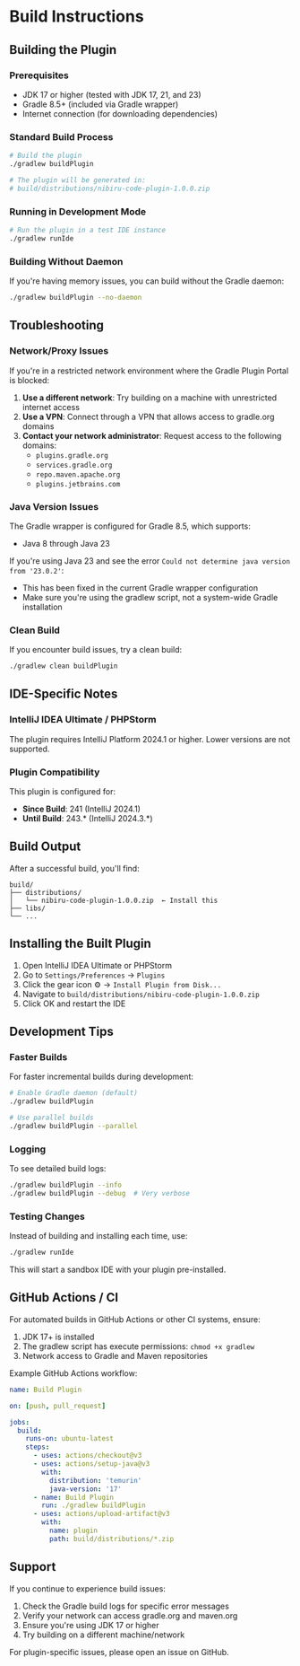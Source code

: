 # Build Instructions

## Building the Plugin

### Prerequisites
- JDK 17 or higher (tested with JDK 17, 21, and 23)
- Gradle 8.5+ (included via Gradle wrapper)
- Internet connection (for downloading dependencies)

### Standard Build Process

```bash
# Build the plugin
./gradlew buildPlugin

# The plugin will be generated in:
# build/distributions/nibiru-code-plugin-1.0.0.zip
```

### Running in Development Mode

```bash
# Run the plugin in a test IDE instance
./gradlew runIde
```

### Building Without Daemon

If you're having memory issues, you can build without the Gradle daemon:

```bash
./gradlew buildPlugin --no-daemon
```

## Troubleshooting

### Network/Proxy Issues

If you're in a restricted network environment where the Gradle Plugin Portal is blocked:

1. **Use a different network**: Try building on a machine with unrestricted internet access
2. **Use a VPN**: Connect through a VPN that allows access to gradle.org domains
3. **Contact your network administrator**: Request access to the following domains:
   - `plugins.gradle.org`
   - `services.gradle.org`
   - `repo.maven.apache.org`
   - `plugins.jetbrains.com`

### Java Version Issues

The Gradle wrapper is configured for Gradle 8.5, which supports:
- Java 8 through Java 23

If you're using Java 23 and see the error `Could not determine java version from '23.0.2'`:
- This has been fixed in the current Gradle wrapper configuration
- Make sure you're using the gradlew script, not a system-wide Gradle installation

### Clean Build

If you encounter build issues, try a clean build:

```bash
./gradlew clean buildPlugin
```

## IDE-Specific Notes

### IntelliJ IDEA Ultimate / PHPStorm

The plugin requires IntelliJ Platform 2024.1 or higher. Lower versions are not supported.

### Plugin Compatibility

This plugin is configured for:
- **Since Build**: 241 (IntelliJ 2024.1)
- **Until Build**: 243.* (IntelliJ 2024.3.*)

## Build Output

After a successful build, you'll find:

```
build/
├── distributions/
│   └── nibiru-code-plugin-1.0.0.zip  ← Install this
├── libs/
└── ...
```

## Installing the Built Plugin

1. Open IntelliJ IDEA Ultimate or PHPStorm
2. Go to `Settings/Preferences` → `Plugins`
3. Click the gear icon ⚙️ → `Install Plugin from Disk...`
4. Navigate to `build/distributions/nibiru-code-plugin-1.0.0.zip`
5. Click OK and restart the IDE

## Development Tips

### Faster Builds

For faster incremental builds during development:

```bash
# Enable Gradle daemon (default)
./gradlew buildPlugin

# Use parallel builds
./gradlew buildPlugin --parallel
```

### Logging

To see detailed build logs:

```bash
./gradlew buildPlugin --info
./gradlew buildPlugin --debug  # Very verbose
```

### Testing Changes

Instead of building and installing each time, use:

```bash
./gradlew runIde
```

This will start a sandbox IDE with your plugin pre-installed.

## GitHub Actions / CI

For automated builds in GitHub Actions or other CI systems, ensure:

1. JDK 17+ is installed
2. The gradlew script has execute permissions: `chmod +x gradlew`
3. Network access to Gradle and Maven repositories

Example GitHub Actions workflow:

```yaml
name: Build Plugin

on: [push, pull_request]

jobs:
  build:
    runs-on: ubuntu-latest
    steps:
      - uses: actions/checkout@v3
      - uses: actions/setup-java@v3
        with:
          distribution: 'temurin'
          java-version: '17'
      - name: Build Plugin
        run: ./gradlew buildPlugin
      - uses: actions/upload-artifact@v3
        with:
          name: plugin
          path: build/distributions/*.zip
```

## Support

If you continue to experience build issues:
1. Check the Gradle build logs for specific error messages
2. Verify your network can access gradle.org and maven.org
3. Ensure you're using JDK 17 or higher
4. Try building on a different machine/network

For plugin-specific issues, please open an issue on GitHub.
